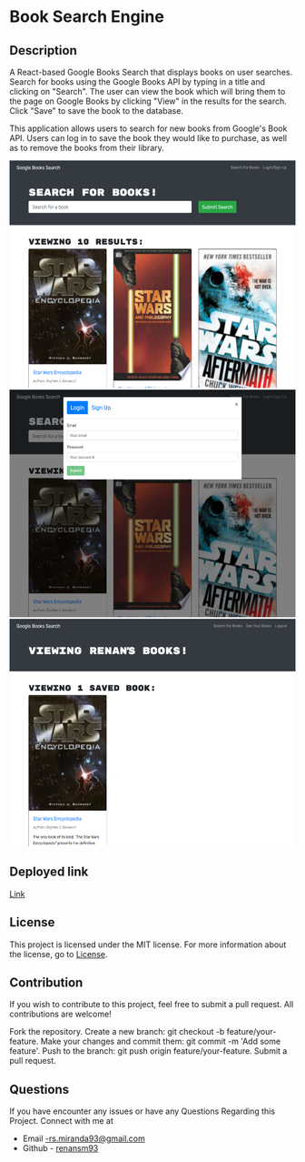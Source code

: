 #  Book Search Engine

## Description

A React-based Google Books Search that displays books on user searches. Search for books using the Google Books API by typing in a title and clicking on "Search". The user can view the book which will bring them to the page on Google Books by clicking "View" in the results for the search. Click "Save" to save the book to the database.

This application allows users to search for new books from Google's Book API. Users can log in to save the book they would like to purchase, as well as to remove the books from their library.


<img src="client/Assets/google-books123-32524f080868.herokuapp.com_ (1).png" widht=300 height=400 alt="Screenshot of the website">

<img src="client/Assets/google-books123-32524f080868.herokuapp.com_ (2).png" widht=300 height=400 alt="Screenshot of the website">

<img src="client/Assets/google-books123-32524f080868.herokuapp.com_saved.png" widht=300 height=400 alt="Screenshot of the website">


## Deployed link 
[Link]( https://google-books123-32524f080868.herokuapp.com/)

## License 
This project is licensed under the MIT license. For more information about the license, go to [License](https://choosealicense.com/licenses/mit/).

## Contribution
If you wish to contribute to this project, feel free to submit a pull request. All contributions are welcome!

Fork the repository. Create a new branch: git checkout -b feature/your-feature. Make your changes and commit them: git commit -m 'Add some feature'. Push to the branch: git push origin feature/your-feature. Submit a pull request.

 ## Questions
 If you have encounter any issues or have any Questions Regarding this Project. Connect with me at

- Email -rs.miranda93@gmail.com 
- Github - [renansm93](https://github.com/renansm93) 
